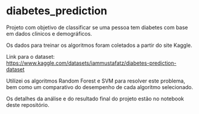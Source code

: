 # diabetes_prediction

Projeto com objetivo de classificar se uma pessoa tem diabetes com base em dados clinicos e demográficos.

Os dados para treinar os algoritmos foram coletados a partir do site Kaggle.

Link para o dataset: https://www.kaggle.com/datasets/iammustafatz/diabetes-prediction-dataset

Utilizei os algoritmos Random Forest e SVM para resolver este problema, bem como um comparativo do desempenho de cada algoritmo selecionado.

Os detalhes da análise e do resultado final do projeto estão no notebook deste repositório.

